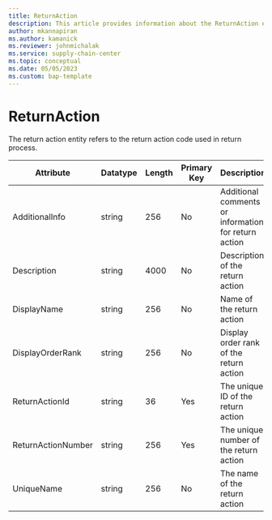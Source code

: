 ```yaml
---
title: ReturnAction
description: This article provides information about the ReturnAction entity.
author: mkannapiran
ms.author: kamanick
ms.reviewer: johnmichalak
ms.service: supply-chain-center
ms.topic: conceptual
ms.date: 05/05/2023
ms.custom: bap-template
---
```


# **ReturnAction**

The return action entity refers to the return action code used in return process.


|	Attribute	|	Datatype	|	Length	|	Primary Key	|	Description	|
|---------------|--------|------|----------|-----------|
|	AdditionalInfo	|	string	|	256	|	No	|	Additional comments or information for return action	|
|	Description	|	string	|	4000	|	No	|	Description of the return action	|
|	DisplayName	|	string	|	256	|	No	|	Name of the return action	|
|	DisplayOrderRank	|	string	|	256	|	No	|	Display order rank of the return action	|
|	ReturnActionId	|	string	|	36	|	Yes	|	The unique ID of the return action	|
|	ReturnActionNumber	|	string	|	256	|	Yes	|	The unique number of the return action	|
|	UniqueName	|	string	|	256	|	No	|	The name of the return action	|
